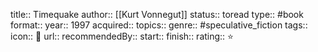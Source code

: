 title:: Timequake
author:: [[Kurt Vonnegut]]
status::  toread
type:: #book
format::
year:: 1997
acquired:: 
topics::
genre:: #speculative_fiction 
tags::
icon:: 📖
url::
recommendedBy::
start::
finish::
rating:: ⭐️
